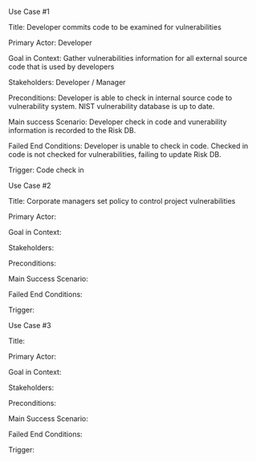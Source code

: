 Use Case #1

Title: Developer commits code to be examined for vulnerabilities

Primary Actor: Developer

Goal in Context: Gather vulnerabilities information for all external source code that is used by developers

Stakeholders: Developer / Manager

Preconditions: Developer is able to check in internal source code to vulnerability system. NIST vulnerability database is up to date.

Main success Scenario: Developer check in code and vunerability information is recorded to the Risk DB.

Failed End Conditions: Developer is unable to check in code. Checked in code is not checked for vulnerabilities, failing to update Risk DB.

Trigger: Code check in


Use Case #2

Title: Corporate managers set policy to control project vulnerabilities 

Primary Actor:

Goal in Context:

Stakeholders:

Preconditions:

Main Success Scenario:

Failed End Conditions:

Trigger:


Use Case #3

Title:

Primary Actor:

Goal in Context:

Stakeholders:

Preconditions:

Main Success Scenario:

Failed End Conditions:

Trigger:

